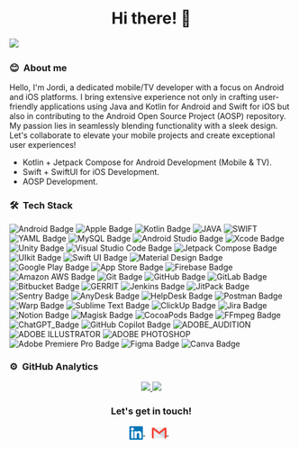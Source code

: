 <div align="center">
<h1 align="center">Hi there! 👋</h1>
</div>
<img src="https://media.licdn.com/dms/image/C4D16AQFzf_ClC_PNew/profile-displaybackgroundimage-shrink_350_1400/0/1623751473734?e=1714003200&v=beta&t=-n4Hbu78G_pFtMCB3OWqyM6A6WYQBu-c89ED80l3Llk">

### 😊 &nbsp;About me

Hello, I'm Jordi, a dedicated mobile/TV developer with a focus on Android and iOS platforms. I bring extensive experience not only in crafting user-friendly applications using Java and Kotlin for Android and Swift for iOS but also in contributing to the Android Open Source Project (AOSP) repository. My passion lies in seamlessly blending functionality with a sleek design. Let's collaborate to elevate your mobile projects and create exceptional user experiences!

- Kotlin + Jetpack Compose for Android Development (Mobile & TV).
- Swift + SwiftUI for iOS Development.
- AOSP Development.

### 🛠️ &nbsp;Tech Stack

![Android Badge](https://img.shields.io/badge/Android-34A853?logo=android&logoColor=fff&style=for-the-badge)
![Apple Badge](https://img.shields.io/badge/Apple-000?logo=apple&logoColor=fff&style=for-the-badge)
![Kotlin Badge](https://img.shields.io/badge/Kotlin-7F52FF?logo=kotlin&logoColor=fff&style=for-the-badge)
![JAVA](https://img.shields.io/badge/Java-ED8B00?style=for-the-badge&logo=openjdk&logoColor=white)
![SWIFT](https://img.shields.io/badge/Swift-fe8c40?style=for-the-badge&logo=swift&logoColor=white)
![YAML Badge](https://img.shields.io/badge/YAML-CB171E?logo=yaml&logoColor=fff&style=for-the-badge)
![MySQL Badge](https://img.shields.io/badge/MySQL-4479A1?logo=mysql&logoColor=fff&style=for-the-badge)
![Android Studio Badge](https://img.shields.io/badge/Android%20Studio-3DDC84?logo=androidstudio&logoColor=fff&style=for-the-badge)
![Xcode Badge](https://img.shields.io/badge/Xcode-147EFB?logo=xcode&logoColor=fff&style=for-the-badge)
![Unity Badge](https://img.shields.io/badge/Unity-000?logo=unity&logoColor=fff&style=for-the-badge)
![Visual Studio Code Badge](https://img.shields.io/badge/Visual%20Studio%20Code-007ACC?logo=visualstudiocode&logoColor=fff&style=for-the-badge)
![Jetpack Compose Badge](https://img.shields.io/badge/Jetpack%20Compose-4285F4?logo=jetpackcompose&logoColor=fff&style=for-the-badge)
![UIkit Badge](https://img.shields.io/badge/UIkit-2396F3?logo=uikit&logoColor=fff&style=for-the-badge)
![Swift UI Badge](https://img.shields.io/badge/Swift_UI-F05138?logo=swift&logoColor=fff&style=for-the-badge)
![Material Design Badge](https://img.shields.io/badge/Material%20Design-757575?logo=materialdesign&logoColor=fff&style=for-the-badge)
![Google Play Badge](https://img.shields.io/badge/Google%20Play-414141?logo=googleplay&logoColor=fff&style=for-the-badge)
![App Store Badge](https://img.shields.io/badge/App%20Store-0D96F6?logo=appstore&logoColor=fff&style=for-the-badge)
![Firebase Badge](https://img.shields.io/badge/Firebase-FFCA28?logo=firebase&logoColor=000&style=for-the-badge)
![Amazon AWS Badge](https://img.shields.io/badge/Amazon%20AWS-232F3E?logo=amazonaws&logoColor=fff&style=for-the-badge)
![Git Badge](https://img.shields.io/badge/Git-F05032?logo=git&logoColor=fff&style=for-the-badge)
![GitHub Badge](https://img.shields.io/badge/GitHub-181717?logo=github&logoColor=fff&style=for-the-badge)
![GitLab Badge](https://img.shields.io/badge/GitLab-FC6D26?logo=gitlab&logoColor=fff&style=for-the-badge)
![Bitbucket Badge](https://img.shields.io/badge/Bitbucket-0052CC?logo=bitbucket&logoColor=fff&style=for-the-badge)
![GERRIT](https://img.shields.io/badge/Gerrit-caff28?style=for-the-badge&logo=gerrit&logoColor=black)
![Jenkins Badge](https://img.shields.io/badge/Jenkins-D24939?logo=jenkins&logoColor=fff&style=for-the-badge)
![JitPack Badge](https://img.shields.io/badge/JitPack-000?logo=jitpack&logoColor=fff&style=for-the-badge)
![Sentry Badge](https://img.shields.io/badge/Sentry-362D59?logo=sentry&logoColor=fff&style=for-the-badge)
![AnyDesk Badge](https://img.shields.io/badge/AnyDesk-EF443B?logo=anydesk&logoColor=fff&style=for-the-badge)
![HelpDesk Badge](https://img.shields.io/badge/HelpDesk-2FC774?logo=helpdesk&logoColor=fff&style=for-the-badge)
![Postman Badge](https://img.shields.io/badge/Postman-FF6C37?logo=postman&logoColor=fff&style=for-the-badge)
![Warp Badge](https://img.shields.io/badge/Warp-01A4FF?logo=warp&logoColor=fff&style=for-the-badge)
![Sublime Text Badge](https://img.shields.io/badge/Sublime%20Text-FF9800?logo=sublimetext&logoColor=fff&style=for-the-badge)
![ClickUp Badge](https://img.shields.io/badge/ClickUp-7B68EE?logo=clickup&logoColor=fff&style=for-the-badge)
![Jira Badge](https://img.shields.io/badge/Jira-0052CC?logo=jira&logoColor=fff&style=for-the-badge)
![Notion Badge](https://img.shields.io/badge/Notion-000?logo=notion&logoColor=fff&style=for-the-badge)
![Magisk Badge](https://img.shields.io/badge/Magisk-00AF9C?logo=magisk&logoColor=fff&style=for-the-badge)
![CocoaPods Badge](https://img.shields.io/badge/CocoaPods-E32?logo=cocoapods&logoColor=fff&style=for-the-badge)
![FFmpeg Badge](https://img.shields.io/badge/FFmpeg-007808?logo=ffmpeg&logoColor=fff&style=for-the-badge)
![ChatGPT_Badge](https://img.shields.io/badge/Chat_GPT-412991?logo=openai&logoColor=fff&style=for-the-badge)
![GitHub Copilot Badge](https://img.shields.io/badge/GitHub%20Copilot-000?logo=githubcopilot&logoColor=fff&style=for-the-badge)
![ADOBE_AUDITION](https://img.shields.io/badge/Adobe_Audition-99F.svg?style=for-the-badge&logo=adobeaudition&logoColor=white)
![ADOBE ILLUSTRATOR](https://img.shields.io/badge/Adobe_llustrator-%23FF9A00.svg?style=for-the-badge&logo=adobeillustrator&logoColor=white) 
![ADOBE PHOTOSHOP](https://img.shields.io/badge/Adobe_Photoshop-%2331A8FF.svg?style=for-the-badge&logo=adobephotoshop&logoColor=white)
![Adobe Premiere Pro Badge](https://img.shields.io/badge/Adobe%20Premiere%20Pro-99F?logo=adobepremierepro&logoColor=fff&style=for-the-badge)
![Figma Badge](https://img.shields.io/badge/Figma-F24E1E?logo=figma&logoColor=fff&style=for-the-badge)
![Canva Badge](https://img.shields.io/badge/Canva-00C4CC?logo=canva&logoColor=fff&style=for-the-badge)

### ⚙️ &nbsp;GitHub Analytics

<p align="center">
<a href="https://github.com/jhuerta27">
  <img height="180em" src="https://github-readme-stats-eight-theta.vercel.app/api?username=jhuerta27&show_icons=true&theme=algolia&include_all_commits=true&count_private=true"/>
  <img height="180em" src="https://github-readme-stats-eight-theta.vercel.app/api/top-langs/?username=jhuerta27&layout=compact&langs_count=8&theme=algolia"/>
</a>
</p>

<div align="center">
  <h3><b>Let's get in touch! </b></h3>
  </div>
<p align="center">
<a href="https://www.linkedin.com/in/jordi-huerta-casanova-361a1714b/" target="_blank">
  <img align="center" alt="Jordi Huerta | Linkedin" width="24px" src="https://github.com/SatYu26/SatYu26/blob/master/Assets/Linkedin.svg" />
</a> &nbsp;&nbsp;
<a href="mailto:jorgehc1027@hotmail.com" >
  <img align="center" alt="Jordi Huerta | Hotmail" width="26px" src="https://github.com/SatYu26/SatYu26/blob/master/Assets/Gmail.svg" />
</a> &nbsp;&nbsp;
<p>
